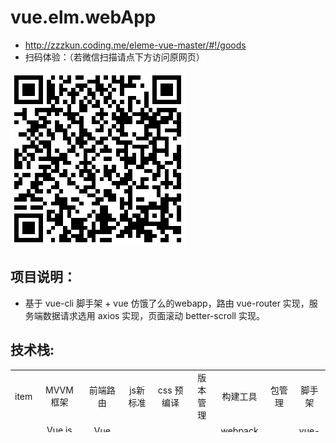 # vue.elm.webApp

* http://zzzkun.coding.me/eleme-vue-master/#!/goods
* 扫码体验：（若微信扫描请点下方访问原网页）

 ![6](https://github.com/zzzkun/vue.elm.webApp/blob/master/1534317856.png)

项目说明：
--------
* 基于 vue-cli 脚手架 + vue 仿饿了么的webapp，路由 vue-router 实现，服务端数据请求选用 axios 实现，页面滚动 better-scroll 实现。

 技术栈:
 ------
 <table border="0px" align="center" bordercolor="black" width="100%" height="100px">
    <tr align="center">
        <td>item</td>
        <td>MVVM框架</td>
        <td>前端路由</td>
        <td>js新标准</td>
        <td>css 预编译</td>
        <td>版本管理</td>
        <td>构建工具</td>
        <td>	包管理</td>
        <td>脚手架</td>
    </tr>
    <tr align="center">
        <td>技术</td>
        <td>	Vue.js（1.x）</td>
        <td>Vue Router</td>
        <td>ES6</td>
        <td>stylus</td>
        <td>git</td>
        <td>webpack 2.0</td>
         <td>npm</td>
        <td>vue-cli</td>
    </tr>
</table>

